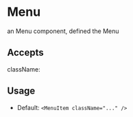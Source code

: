 # Menu

an Menu component, defined the Menu

## Accepts

className<string>:

## Usage

- Default: `<MenuItem className="..." />`
